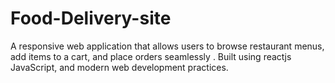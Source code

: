 # Food-Delivery-site
A responsive web application that allows users to browse restaurant menus, add items to a cart, and place orders seamlessly . Built using reactjs JavaScript, and modern web development practices.
